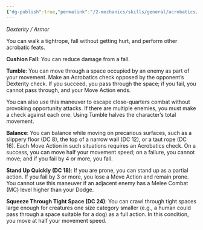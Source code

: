 ```yaml
---
{"dg-publish":true,"permalink":"/2-mechanics/skills/general/acrobatics/","noteIcon":""}
---
```


*Dexterity / Armor*

You can walk a tightrope, fall without getting hurt, and perform other acrobatic feats.

**Cushion Fall**: You can reduce damage from a fall.

**Tumble**: You can move through a space occupied by an enemy as part of your movement. Make an Acrobatics check opposed by the opponent’s Dexterity check. If you succeed, you pass through the space; if you fail, you cannot pass through, and your Move Action ends.

You can also use this maneuver to escape close-quarters combat without provoking opportunity attacks. If there are multiple enemies, you must make a check against each one. Using Tumble halves the character’s total movement.

**Balance**: You can balance while moving on precarious surfaces, such as a slippery floor (DC 8), the top of a narrow wall (DC 12), or a taut rope (DC 16). Each Move Action in such situations requires an Acrobatics check. On a success, you can move half your movement speed; on a failure, you cannot move; and if you fail by 4 or more, you fall.

**Stand Up Quickly (DC 18)**: If you are prone, you can stand up as a partial action. If you fail by 3 or more, you lose a Move Action and remain prone. You cannot use this maneuver if an adjacent enemy has a Melee Combat (MC) level higher than your Dodge.

**Squeeze Through Tight Space (DC 24)**: You can crawl through tight spaces large enough for creatures one size category smaller (e.g., a human could pass through a space suitable for a dog) as a full action. In this condition, you move at half your movement speed.